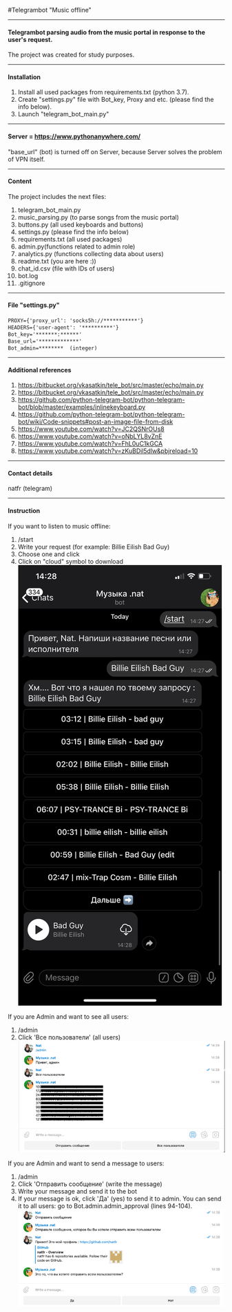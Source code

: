 #Telegrambot "Music offline"
__________
#### Telegrambot parsing audio from the music portal in response to the user's request.
   The project was created for study purposes.
__________
#### Installation
   1. Install all used packages from requirements.txt (python 3.7).
   2. Create "settings.py" file with Bot_key, Proxy and etc. (please find the info below).
   3. Launch "telegram_bot_main.py"
__________
#### Server  = https://www.pythonanywhere.com/
   "base_url" (bot) is turned off on Server, because Server solves the problem of VPN itself.
__________
#### Content
   The project includes the next files:
   1. telegram_bot_main.py
   2. music_parsing.py (to parse songs from the music portal)
   3. buttons.py (all used keyboards and buttons)
   4. settings.py (please find the info below)
   5. requirements.txt (all used packages)
   6. admin.py(functions related to admin role)
   7. analytics.py (functions collecting data about users)
   8. readme.txt (you are here :))
   9. chat_id.csv  (file with IDs of users)
   10. bot.log
   11. .gitignore
__________
#### File "settings.py"

    PROXY={'proxy_url': 'socks5h://***********'}
    HEADERS={'user-agent': '**********'}
    Bot_key='*******:******'
    Base_url='*************'
    Bot_admin=********  (integer)
__________
#### Additional references
   1. https://bitbucket.org/vkasatkin/tele_bot/src/master/echo/main.py
   2. https://bitbucket.org/vkasatkin/tele_bot/src/master/echo/main.py
   3. https://github.com/python-telegram-bot/python-telegram-bot/blob/master/examples/inlinekeyboard.py
   4. https://github.com/python-telegram-bot/python-telegram-bot/wiki/Code-snippets#post-an-image-file-from-disk    
   5. https://www.youtube.com/watch?v=JC2QSNrOUs8
   6. https://www.youtube.com/watch?v=oNbLYL8vZnE
   7. https://www.youtube.com/watch?v=FhL0uC1kGCA
   8. https://www.youtube.com/watch?v=zKuBDil5dlw&pbjreload=10
__________
#### Contact details
   natfr (telegram)
   __________ 
#### Instruction
   If you want to listen to music offline:
   1. /start
   2. Write your request (for example: Billie Eilish Bad Guy)
   3. Choose one and click
   4. Click on "cloud" symbol to download
    ![project_final](screens/project1.jpeg)
    
   If you are Admin and want to see all users:
   1. /admin
   2. Click 'Все пользователи' (all users)
    ![project_final](screens/project2.png)
   
   If you are Admin and want to send a message to users:
   1. /admin
   2. Click 'Отправить сообщение' (write the message)
   3. Write your message and send it to the bot
   4. If your message is ok, click 'Да' (yes) to send it to admin. You can send it to all users: go to Bot.admin.admin_approval (lines 94-104).
    ![project_final](screens/project3.png)